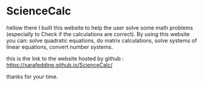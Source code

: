 # ScienceCalc

hellow there
I built this website to help the user solve some math problems (especially to Check if the calculations are correct).
By using this website you can:
  solve quadratic equations, 
  do matrix calculations, 
  solve systems of linear equations, 
  convert number systems.
  
this is the link to the website hosted by github :
https://xarafeddine.github.io/ScienceCalc/

thanks for your time.
  
